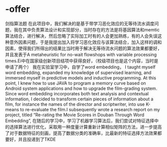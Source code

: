 # -offer
剑指算法题
在此项目中，我们解决的是基于带学习恶化效应的无等待流水调度问题，我在其中负责算法设计和实现部分，当时存在的方法是将基因算法和memtic算法结合，进行解决，然后忽略了实际加工时有的人会更加熟练，有的人会失误这种意外因素问题，于是我提出加入将学习恶化效应与该算法结合，加入这样的调和因素，使得我们所得出的结果比当时用于解决无等待流水问题的算法效果都要好，并且发表于A metaheuristic for no-wait flowshops with variable processing times.Ei中在国家级创新项目结项中获得良好，（校级项目也是这个内容，当时是申请了两个）
我在实验室学习中，自学了word embedding，
I taught myself word embedding, expanded my knowledge of supervised learning, and immersed myself in predictive models and inductive programming. At this point, I knew how to use JAVA to program a memory curve based on Android system applications and how to upgrade the film-grading system. Since word embedding incorporates both text analysis and contextual information, I decided to transform certain pieces of information about a film, for instance the names of the director and scriptwriter, into use K-means to re-evaluate the film.I subsequently wrote a research report on my project, titled “Re-rating the Movie Scores in Douban Through Word Embedding”, 
在随后的学习中，学习了机器学习算法后，我们尝试对特征选择中的选择算法进行优化，采取用一种度量计算重新计算相似矩阵的方法，进一步提高了对于数据特征的刻画，提高了数据分类的准确率，比最新的特征选择方法效果都要好，并且投递到了TKDE
